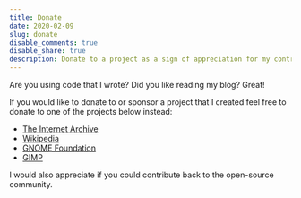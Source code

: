```yaml
---
title: Donate
date: 2020-02-09
slug: donate
disable_comments: true
disable_share: true
description: Donate to a project as a sign of appreciation for my contributions
---
```


Are you using code that I wrote? Did you like reading my blog? Great!
<!--more-->
If you would like to donate to or sponsor a project that I created
feel free to donate to one of the projects below instead:

- [The Internet Archive](https://archive.org/donate)
- [Wikipedia](https://donate.wikimedia.org/)
- [GNOME Foundation](https://www.gnome.org/donate/)
- [GIMP](https://www.gimp.org/donating/)

I would also appreciate if you could contribute back to the open-source community.
